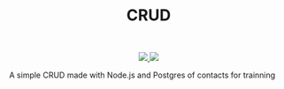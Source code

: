 <h1 align="center">CRUD </h1> <br/>

<p align="center">
  
  <a aria-label="Node version" href="https://nodejs.org/en/">
    <img src="https://img.shields.io/badge/node-12.18.1-informational?logo=node.js" />
  
  </a>
   <a aria-label="Node version" href="https://nodejs.org/en/">
    <img src="https://img.shields.io/badge/PostgresSQL-informational?logo=PostgreSQL" />
  
  </a>
  


</p>

<p align="center">

<span  >A simple CRUD made with Node.js and Postgres of contacts for trainning </span>
</p>

